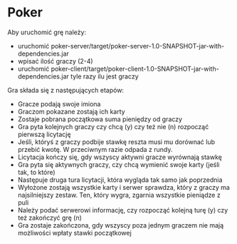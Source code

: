 # Poker

Aby uruchomić grę należy:
- uruchomić poker-server/target/poker-server-1.0-SNAPSHOT-jar-with-dependencies.jar
- wpisać ilość graczy (2-4)
- uruchomić poker-client/target/poker-client-1.0-SNAPSHOT-jar-with-dependencies.jar tyle razy ilu jest graczy

Gra składa się z następujących etapów:
- Gracze podają swoje imiona
- Graczom pokazane zostają ich karty
- Zostaje pobrana początkowa suma pieniędzy od graczy
- Gra pyta kolejnych graczy czy chcą (y) czy też nie (n) rozpocząć pierwszą licytację
- Jeśli, któryś z graczy podbije stawkę reszta musi mu dorównać lub przebić kwotę. W przeciwnym razie odpada z rundy.
- Licytacja kończy się, gdy wszyscy aktywni gracze wyrównają stawkę
- Gra pyta się aktywnych graczy, czy chcą wymienić swoje karty (jeśli tak, to które)
- Następuje druga tura licytacji, która wygląda tak samo jak poprzednia
- Wyłożone zostają wszystkie karty i serwer sprawdza, który z graczy ma najsilniejszy zestaw. Ten, który wygra, zgarnia wszystkie pieniądze z puli
- Należy podać serwerowi informację, czy rozpocząć kolejną turę (y) czy też zakończyć grę (n)
- Gra zostaje zakończona, gdy wszyscy poza jednym graczem nie mają możliwości wpłaty stawki początkowej